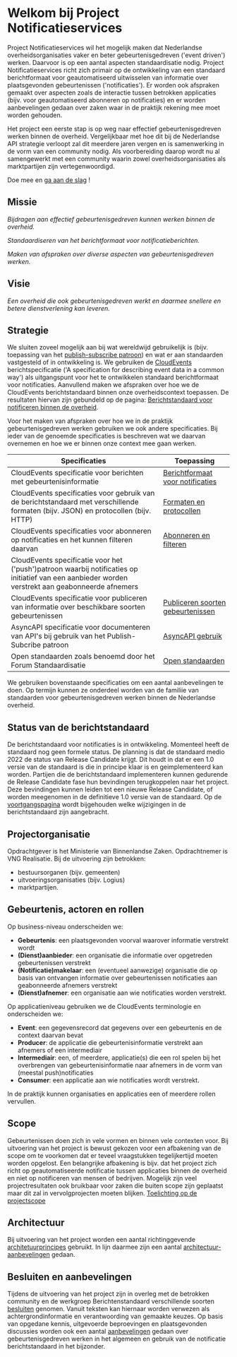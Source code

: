 # Welkom bij Project Notificatieservices

Project Notificatieservices wil het mogelijk maken dat Nederlandse overheidsorganisaties vaker en beter gebeurtenisgedreven ('event driven') werken. Daarvoor is op een aantal aspecten standaardisatie nodig. Project Notificatieservices richt zich primair op de ontwikkeling van een standaard berichtformaat voor geautomatiseerd uitwisselen van informatie over plaatsgevonden gebeurtenissen ('notificaties'). Er worden ook afspraken gemaakt over aspecten zoals de interactie tussen betrokken applicaties (bijv. voor geautomatiseerd abonneren op notificaties) en er worden aanbevelingen gedaan over zaken waar in de praktijk rekening mee moet worden gehouden.  

Het project een eerste stap is op weg naar effectief gebeurtenisgedreven werken binnen de overheid. Vergelijkbaar met hoe dit bij de Nederlandse API strategie verloopt zal dit meerdere jaren vergen en is samenwerking in de vorm van een community nodig. Als voorbereiding daarop wordt nu al samengewerkt met een community waarin zowel overheidsorganisaties als marktpartijen zijn vertegenwoordigd.

Doe mee en [ga aan de slag](./aan-de-slag.md) !

## Missie

*Bijdragen aan effectief gebeurtenisgedreven kunnen werken binnen de overheid.*

*Standaardiseren van het berichtformaat voor notificatieberichten.*

*Maken van afspraken over diverse aspecten van gebeurtenisgedreven werken.*

## Visie

*Een overheid die ook gebeurtenisgedreven werkt en daarmee snellere en betere dienstverlening kan leveren.*

## Strategie

We sluiten zoveel mogelijk aan bij wat wereldwijd gebruikelijk is (bijv. toepassing van het [publish-subscribe patroon](https://en.wikipedia.org/wiki/Publish%E2%80%93subscribe_pattern)) en wat er aan standaarden vastgesteld of in ontwikkeling is. We gebruiken de [CloudEvents](https://cloudevents.io/) berichtspecificatie ('A specification for describing event data in a common way') als uitgangspunt voor het te ontwikkelen standaard berichtformaat voor notificaties. Aanvullend maken we afspraken over hoe we de CloudEvents berichtstandaard binnen onze overheidscontext toepassen. De resultaten hiervan zijn gebundeld op de pagina: [Berichtstandaard voor notificeren binnen de overheid](./notificatie-berichtformaat.md).

Voor het maken van afspraken over hoe we in de praktijk gebeurtenisgedreven werken gebruiken we ook andere specificaties. Bij ieder van de genoemde specificaties is beschreven wat we daarvan overnemen en hoe we er binnen onze context mee gaan werken. 

| Specificaties 	| Toepassing |
|---|---|
| CloudEvents specificatie voor berichten met gebeurtenisinformatie | [Berichtformaat voor notificaties](./notificatie-berichtformaat)|
| CloudEvents specificaties voor gebruik van de berichtstandaard met verschillende formaten (bijv. JSON) en protocollen (bijv. HTTP) | [Formaten en protocollen](./formaten-en-protocollen)|
| CloudEvents specificaties voor abonneren op notificaties en het kunnen filteren daarvan | [Abonneren en filteren](./abonneren-en-filteren)|
| CloudEvents specificatie voor het ('push')patroon waarbij notificaties op initiatief van een aanbieder worden verstrekt aan geabonneerde afnemers ||
| CloudEvents specificatie voor publiceren van informatie over beschikbare soorten gebeurtenissen | [Publiceren soorten gebeurtenissen](./publiceren-gebeurtenistypes) |
| AsyncAPI specificatie voor documenteren van API's bij gebruik van het Publish-Subcribe patroon | [AsyncAPI gebruik](./asyncapi-gebruik.md)|
| Open standaarden zoals benoemd door het Forum Standaardisatie| [Open standaarden](./open-standaarden.md)|

We gebruiken bovenstaande specificaties om een aantal aanbevelingen te doen. Op termijn kunnen ze onderdeel worden van de familiie van standaarden voor gebeurtenisgedreven werken binnen de Nederlandse overheid.   

## Status van de berichtstandaard

De berichtstandaard voor notificaties is in ontwikkeling. Momenteel heeft de standaard nog geen formele status. 
De planning is dat de standaard medio 2022 de status van Release Candidate krijgt. Dit houdt in dat er een 1.0 versie van de standaard is die in principe klaar is en geimplementeerd kan worden. Partijen die de berichtstandaard implementeren  kunnen gedurende de Release Candidate fase hun bevindingen terugkoppelen naar het project. Deze bevindingen kunnen leiden tot een nieuwe Release Candidate, of worden meegenomen in de definitieve 1.0 versie van de standaard. 
Op de [voortgangspagina](/docs/_content/achtergronddocumentatie/voortgang.md) wordt bijgehouden welke wijzigingen in de berichtstandaard zijn aangebracht.

## Projectorganisatie

Opdrachtgever is het Ministerie van Binnenlandse Zaken. 
Opdrachtnemer is VNG Realisatie.
Bij de uitvoering zijn betrokken:
- bestuursorganen (bijv. gemeenten)
- uitvoeringsorganisaties (bijv. Logius)
- marktpartijen.

## Gebeurtenis, actoren en rollen

Op business-niveau onderscheiden we:
- **Gebeurtenis**: een plaatsgevonden voorval waarover informatie verstrekt wordt
- **(Dienst)aanbieder**: een organisatie die informatie over opgetreden gebeurtenissen verstrekt
- **(Notificatie)makelaar**: een  (eventueel aanwezige) organisatie die op basis van ontvangen informatie over gebeurtenissen notificaties aan geabonneerde afnemers verstrekt
- **(Dienst)afnemer**: een organisatie aan wie notificaties worden verstrekt.

Op applicatieniveau gebruiken we de CloudEvents terminologie en onderscheiden we:
- **Event**: een gegevensrecord dat gegevens over een gebeurtenis en de context daarvan bevat
- **Producer**: de applicatie die gebeurtenisinformatie verstrekt aan afnemers of een intermediair
- **Intermediair**: een, of meerdere, applicatie(s) die een rol spelen bij het overbrengen van gebeurtenisinformatie naar afnemers in de vorm van (meestal push)notificaties
- **Consumer**: een applicatie aan wie notificaties wordt verstrekt.

In de praktijk kunnen organisaties en applicaties een of meerdere rollen vervullen.

## Scope

Gebeurtenissen doen zich in vele vormen en binnen vele contexten voor. Bij uitvoering van het project is bewust gekozen voor een afbakening van de scope om te voorkomen dat er teveel vraagstukken tegelijkertijd moeten worden opgelost. Een belangrijke afbakening is bijv. dat het project zich richt op geautomatiseerde notificatie tussen applicaties binnen de overheid en niet op notificeren van mensen of bedrijven. Mogelijk zijn veel projectresultaten ook bruikbaar voor zaken die buiten scope zijn geplaatst maar dit zal in vervolgprojecten moeten blijken. [Toelichting op de projectscope](./projectscope) 

## Architectuur

Bij uitvoering van het project worden een aantal richtinggevende [architetuurprincipes](./architectuur/architectuurprincipes/README.md) gebruikt. 
In lijn daarmee zijn een aantal [architectuur-aanbevelingen](./architectuur/aanbevelingen/README.md) gedaan.
 
## Besluiten en aanbevelingen

Tijdens de uitvoering van het project zijn in overleg met de betrokken community en de werkgroep Berichtenstandaard verschillende soorten [besluiten](./besluiten) genomen. Vanuit teksten kan hiernaar worden verwezen als achtergrondinformatie en verantwoording van gemaakte keuzes. 
Op basis van opgedane kennis, uitgevoerde beproevingen en plaatsgevonden discussies worden ook een aantal [aanbevelingen](./aanbevelingen) gedaan over gebeurtenisgedreven werken in het algemeen en gebruik van de notificatie berichtstandaard in het bijzonder. 
